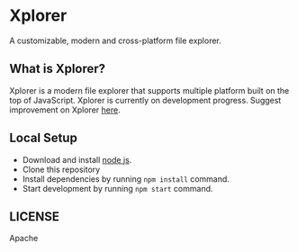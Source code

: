 # Xplorer
A customizable, modern and cross-platform file explorer.

## What is Xplorer?
Xplorer is a modern file explorer that supports multiple platform built on the top of JavaScript. Xplorer is currently on development progress. Suggest improvement on Xplorer [here](https://github.com/kimlimjustin/xplorer/discussions/2).

## Local Setup
- Download and install [node js](https://nodejs.org/en/).
- Clone this repository
- Install dependencies by running `npm install` command.
- Start development by running `npm start` command.

## LICENSE
Apache